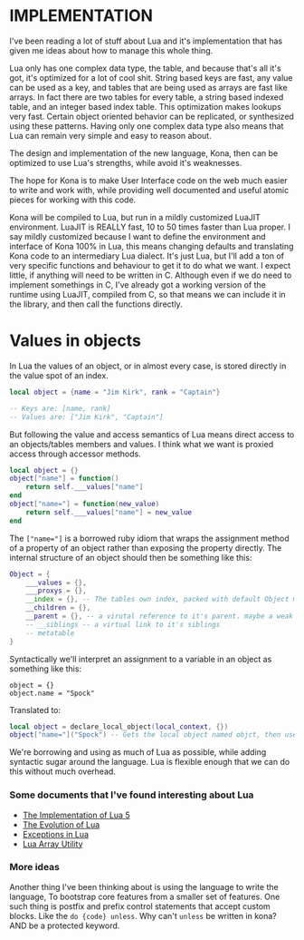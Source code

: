 # IMPLEMENTATION

I've been reading a lot of stuff about Lua and it's implementation that has given me ideas about how to manage this whole thing.

Lua only has one complex data type, the table, and because that's all it's got, it's optimized for a lot of cool shit. String based keys are fast, any value can be used as a key, and tables that are being used as arrays are fast like arrays. In fact there are two tables for every table, a string based indexed table, and an integer based index table. This optimization makes lookups very fast. Certain object oriented behavior can be replicated, or synthesized using these patterns. Having only one complex data type also means that Lua can remain very simple and easy to reason about.

The design and implementation of the new language, Kona, then can be optimized to use Lua's strengths, while avoid it's weaknesses.

The hope for Kona is to make User Interface code on the web much easier to write and work with, while providing well documented and useful atomic pieces for working with this code.

Kona will be compiled to Lua, but run in a mildly customized LuaJIT environment. LuaJIT is REALLY fast, 10 to 50 times faster than Lua proper. I say mildly customized because I want to define the environment and interface of Kona 100% in Lua, this means changing defaults and translating Kona code to an intermediary Lua dialect. It's just Lua, but I'll add a ton of very specific functions and behaviour to get it to do what we want. I expect little, if anything will need to be written in C. Although even if we do need to implement somethings in C, I've already got a working version of the runtime using LuaJIT, compiled from C, so that means we can include it in the library, and then call the functions directly.

# Values in objects
In Lua the values of an object, or in almost every case, is stored directly in the value spot of an index.
```Lua
local object = {name = "Jim Kirk", rank = "Captain"}

-- Keys are: [name, rank]
-- Values are: ["Jim Kirk", "Captain"]
```

But following the value and access semantics of Lua means direct access to an objects/tables members and values. I think what we want is proxied access through accessor methods.

```Lua
local object = {}
object["name"] = function()
	return self.___values["name"]
end
object["name="] = function(new_value)
	return self.___values["name"] = new_value
end
```
The `["name="]` is a borrowed ruby idiom that wraps the assignment method of a property of an object rather than exposing the property directly. The internal structure of an object should then be something like this:
```Lua
Object = {
	___values = {},
	___proxys = {},
	__index = {}, -- The tables own index, packed with default Object methods
	__children = {},
	__parent = {}, -- a virutal reference to it's parent. maybe a weak reference.
	-- __siblings -- a virtual link to it's siblings
	-- metatable
}
```

Syntactically we'll interpret an assignment to a variable in an object as something like this:
```Kona
object = {}
object.name = "Spock"
```
Translated to:
```Lua
local object = declare_local_object(local_context, {})
object["name="]("Spock") -- Gets the local object named objct, then uses the assignment function stored at ["name="]
```

We're borrowing and using as much of Lua as possible, while adding syntactic sugar around the language. Lua is flexible enough that we can do this without much overhead.

### Some documents that I've found interesting about Lua

 * [The Implementation of Lua 5](https://www.lua.org/doc/jucs05.pdf)
 * [The Evolution of Lua](https://www.lua.org/doc/hopl.pdf)
 * [Exceptions in Lua](https://www.lua.org/gems/lpg113.pdf)
 * [Lua Array Utility](https://github.com/stephannv/lua.util)

### More ideas
Another thing I've been thinking about is using the language to write the language, To bootstrap core features from a smaller set of features. One such thing is postfix and prefix control statements that accept custom blocks. Like the `do {code} unless`. Why can't `unless` be written in kona? AND be a protected keyword.

